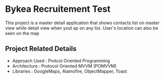 # Bykea Recruitement Test
This project is a master detail application that shows contacts list on master view while detail view when yout ap on any list.
User's location can also be seen on the map

## Project Related Details
- Approach Used : Protcol Oriented Programming 
- Architecture : Protocol Oriented MVVM (POMVVM)
- Libraries : GoogleMaps, Alamofire, ObjectMapper, Toast
